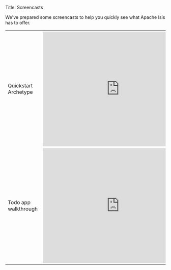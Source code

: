 Title: Screencasts

We've prepared some screencasts to help you quickly see what Apache Isis has to offer.

<table>
  <tr>
    <td>Quickstart Archetype</td>
    <td>
      <iframe width="480" height="360" src="http://www.youtube.com/embed/RH6J4gx8OoA" frameborder="0" allowfullscreen></iframe>
    </td>
  </tr>
  <tr>
    <td>Todo app walkthrough</td>
    <td>
      <iframe width="480" height="360" src="http://www.youtube.com/embed/1_vc01LIBUU" frameborder="0" allowfullscreen></iframe>
    </td>
  </tr>
<table>

